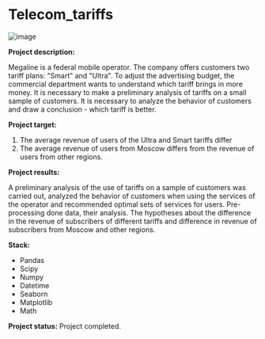 # Telecom_tariffs
![image](https://us.123rf.com/450wm/raccoondaydream/raccoondaydream1806/raccoondaydream180600099/103696419-vector-abstract-background-technology-electronic-illustration-communication-data.jpg?ver=6)

**Project description:**

Megaline is a federal mobile operator. The company offers customers two tariff plans: "Smart" and "Ultra". To adjust the advertising budget, the commercial department wants to understand which tariff brings in more money. It is necessary to make a preliminary analysis of tariffs on a small sample of customers. It is necessary to analyze the behavior of customers and draw a conclusion - which tariff is better.

**Project target:** 

1. The average revenue of users of the Ultra and Smart tariffs differ
2. The average revenue of users from Moscow differs from the revenue of users from other regions.

**Project results:**

A preliminary analysis of the use of tariffs on a sample of customers was carried out,
analyzed the behavior of customers when using the services of the operator and
recommended optimal sets of services for users. Pre-processing done
data, their analysis. The hypotheses about the difference in the revenue of subscribers of different tariffs and
difference in revenue of subscribers from Moscow and other regions.

**Stack:**

- Pandas
- Scipy 
- Numpy
- Datetime 
- Seaborn 
- Matplotlib
- Math

**Project status:** Project completed.
